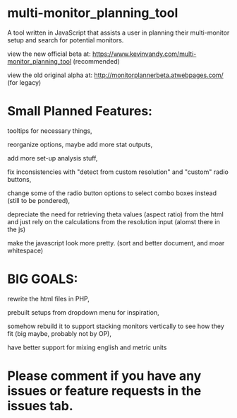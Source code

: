 # multi-monitor_planning_tool
A tool written in JavaScript that assists a user in planning their multi-monitor setup and search for potential monitors.

view the new official beta at: https://www.kevinvandy.com/multi-monitor_planning_tool (recommended)

view the old original alpha at: http://monitorplannerbeta.atwebpages.com/ (for legacy)


# Small Planned Features:

tooltips for necessary things,

reorganize options, maybe add more stat outputs, 

add more set-up analysis stuff, 

fix inconsistencies with "detect from custom resolution" and "custom" radio buttons, 

change some of the radio button options to select combo boxes instead (still to be pondered),

depreciate the need for retrieving theta values (aspect ratio) from the html and just rely on the calculations from the resolution input (alomst there in the js)

make the javascript look more pretty. (sort and better document, and moar whitespace)



# BIG GOALS:

rewrite the html files in PHP, 

prebuilt setups from dropdown menu for inspiration, 

somehow rebuild it to support stacking monitors vertically to see how they fit (big maybe, probably not by OP),

have better support for mixing english and metric units


# Please comment if you have any issues or feature requests in the issues tab.
